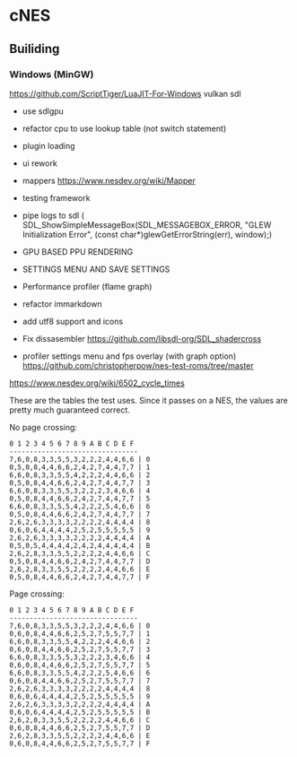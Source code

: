 # cNES

## Builiding

### Windows (MinGW)
https://github.com/ScriptTiger/LuaJIT-For-Windows
vulkan sdl

- use sdlgpu
- refactor cpu to use lookup table (not switch statement)
- plugin loading
- ui rework
- mappers https://www.nesdev.org/wiki/Mapper
- testing framework
- pipe logs to sdl (
        SDL_ShowSimpleMessageBox(SDL_MESSAGEBOX_ERROR, "GLEW Initialization Error", (const char*)glewGetErrorString(err), window);)

- GPU BASED PPU RENDERING
- SETTINGS MENU AND SAVE SETTINGS
- Performance profiler (flame graph)
- refactor immarkdown
- add utf8 support and icons
- Fix dissasembler
https://github.com/libsdl-org/SDL_shadercross
- profiler settings menu and fps overlay (with graph option)
https://github.com/christopherpow/nes-test-roms/tree/master


https://www.nesdev.org/wiki/6502_cycle_times

These are the tables the test uses. Since it passes on a NES, the values
are pretty much guaranteed correct.

No page crossing:

	0 1 2 3 4 5 6 7 8 9 A B C D E F
	--------------------------------
	7,6,0,8,3,3,5,5,3,2,2,2,4,4,6,6 | 0
	0,5,0,8,4,4,6,6,2,4,2,7,4,4,7,7 | 1
	6,6,0,8,3,3,5,5,4,2,2,2,4,4,6,6 | 2
	0,5,0,8,4,4,6,6,2,4,2,7,4,4,7,7 | 3
	6,6,0,8,3,3,5,5,3,2,2,2,3,4,6,6 | 4
	0,5,0,8,4,4,6,6,2,4,2,7,4,4,7,7 | 5
	6,6,0,8,3,3,5,5,4,2,2,2,5,4,6,6 | 6
	0,5,0,8,4,4,6,6,2,4,2,7,4,4,7,7 | 7
	2,6,2,6,3,3,3,3,2,2,2,2,4,4,4,4 | 8
	0,6,0,6,4,4,4,4,2,5,2,5,5,5,5,5 | 9
	2,6,2,6,3,3,3,3,2,2,2,2,4,4,4,4 | A
	0,5,0,5,4,4,4,4,2,4,2,4,4,4,4,4 | B
	2,6,2,8,3,3,5,5,2,2,2,2,4,4,6,6 | C
	0,5,0,8,4,4,6,6,2,4,2,7,4,4,7,7 | D
	2,6,2,8,3,3,5,5,2,2,2,2,4,4,6,6 | E
	0,5,0,8,4,4,6,6,2,4,2,7,4,4,7,7 | F
	
Page crossing:

	0 1 2 3 4 5 6 7 8 9 A B C D E F
	--------------------------------
	7,6,0,8,3,3,5,5,3,2,2,2,4,4,6,6 | 0
	0,6,0,8,4,4,6,6,2,5,2,7,5,5,7,7 | 1
	6,6,0,8,3,3,5,5,4,2,2,2,4,4,6,6 | 2
	0,6,0,8,4,4,6,6,2,5,2,7,5,5,7,7 | 3
	6,6,0,8,3,3,5,5,3,2,2,2,3,4,6,6 | 4
	0,6,0,8,4,4,6,6,2,5,2,7,5,5,7,7 | 5
	6,6,0,8,3,3,5,5,4,2,2,2,5,4,6,6 | 6
	0,6,0,8,4,4,6,6,2,5,2,7,5,5,7,7 | 7
	2,6,2,6,3,3,3,3,2,2,2,2,4,4,4,4 | 8
	0,6,0,6,4,4,4,4,2,5,2,5,5,5,5,5 | 9
	2,6,2,6,3,3,3,3,2,2,2,2,4,4,4,4 | A
	0,6,0,6,4,4,4,4,2,5,2,5,5,5,5,5 | B
	2,6,2,8,3,3,5,5,2,2,2,2,4,4,6,6 | C
	0,6,0,8,4,4,6,6,2,5,2,7,5,5,7,7 | D
	2,6,2,8,3,3,5,5,2,2,2,2,4,4,6,6 | E
	0,6,0,8,4,4,6,6,2,5,2,7,5,5,7,7 | F